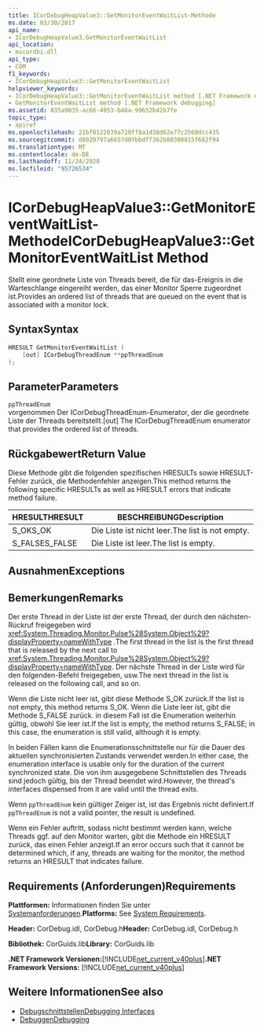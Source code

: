 ```yaml
---
title: ICorDebugHeapValue3::GetMonitorEventWaitList-Methode
ms.date: 03/30/2017
api_name:
- ICorDebugHeapValue3.GetMonitorEventWaitList
api_location:
- mscordbi.dll
api_type:
- COM
f1_keywords:
- ICorDebugHeapValue3::GetMonitorEventWaitList
helpviewer_keywords:
- ICorDebugHeapValue3::GetMonitorEventWaitList method [.NET Framework debugging]
- GetMonitorEventWaitList method [.NET Framework debugging]
ms.assetid: 035a9035-ac66-4953-b48a-99652b42b7fe
topic_type:
- apiref
ms.openlocfilehash: 21bf0122039a720ff8a1d38d62e77c2560dcc435
ms.sourcegitcommit: d8020797a6657d0fbbdff362b80300815f682f94
ms.translationtype: MT
ms.contentlocale: de-DE
ms.lasthandoff: 11/24/2020
ms.locfileid: "95726534"
---
```

# <a name="icordebugheapvalue3getmonitoreventwaitlist-method"></a><span data-ttu-id="c2d34-102">ICorDebugHeapValue3::GetMonitorEventWaitList-Methode</span><span class="sxs-lookup"><span data-stu-id="c2d34-102">ICorDebugHeapValue3::GetMonitorEventWaitList Method</span></span>

<span data-ttu-id="c2d34-103">Stellt eine geordnete Liste von Threads bereit, die für das-Ereignis in die Warteschlange eingereiht werden, das einer Monitor Sperre zugeordnet ist.</span><span class="sxs-lookup"><span data-stu-id="c2d34-103">Provides an ordered list of threads that are queued on the event that is associated with a monitor lock.</span></span>  
  
## <a name="syntax"></a><span data-ttu-id="c2d34-104">Syntax</span><span class="sxs-lookup"><span data-stu-id="c2d34-104">Syntax</span></span>  
  
```cpp  
HRESULT GetMonitorEventWaitList (  
    [out] ICorDebugThreadEnum **ppThreadEnum  
);  
```  
  
## <a name="parameters"></a><span data-ttu-id="c2d34-105">Parameter</span><span class="sxs-lookup"><span data-stu-id="c2d34-105">Parameters</span></span>  

 `ppThreadEnum`  
 <span data-ttu-id="c2d34-106">vorgenommen Der ICorDebugThreadEnum-Enumerator, der die geordnete Liste der Threads bereitstellt.</span><span class="sxs-lookup"><span data-stu-id="c2d34-106">[out] The ICorDebugThreadEnum enumerator that provides the ordered list of threads.</span></span>  
  
## <a name="return-value"></a><span data-ttu-id="c2d34-107">Rückgabewert</span><span class="sxs-lookup"><span data-stu-id="c2d34-107">Return Value</span></span>  

 <span data-ttu-id="c2d34-108">Diese Methode gibt die folgenden spezifischen HRESULTs sowie HRESULT-Fehler zurück, die Methodenfehler anzeigen.</span><span class="sxs-lookup"><span data-stu-id="c2d34-108">This method returns the following specific HRESULTs as well as HRESULT errors that indicate method failure.</span></span>  
  
|<span data-ttu-id="c2d34-109">HRESULT</span><span class="sxs-lookup"><span data-stu-id="c2d34-109">HRESULT</span></span>|<span data-ttu-id="c2d34-110">BESCHREIBUNG</span><span class="sxs-lookup"><span data-stu-id="c2d34-110">Description</span></span>|  
|-------------|-----------------|  
|<span data-ttu-id="c2d34-111">S_OK</span><span class="sxs-lookup"><span data-stu-id="c2d34-111">S_OK</span></span>|<span data-ttu-id="c2d34-112">Die Liste ist nicht leer.</span><span class="sxs-lookup"><span data-stu-id="c2d34-112">The list is not empty.</span></span>|  
|<span data-ttu-id="c2d34-113">S_FALSE</span><span class="sxs-lookup"><span data-stu-id="c2d34-113">S_FALSE</span></span>|<span data-ttu-id="c2d34-114">Die Liste ist leer.</span><span class="sxs-lookup"><span data-stu-id="c2d34-114">The list is empty.</span></span>|  
  
## <a name="exceptions"></a><span data-ttu-id="c2d34-115">Ausnahmen</span><span class="sxs-lookup"><span data-stu-id="c2d34-115">Exceptions</span></span>  
  
## <a name="remarks"></a><span data-ttu-id="c2d34-116">Bemerkungen</span><span class="sxs-lookup"><span data-stu-id="c2d34-116">Remarks</span></span>  

 <span data-ttu-id="c2d34-117">Der erste Thread in der Liste ist der erste Thread, der durch den nächsten-Rückruf freigegeben wird <xref:System.Threading.Monitor.Pulse%28System.Object%29?displayProperty=nameWithType> .</span><span class="sxs-lookup"><span data-stu-id="c2d34-117">The first thread in the list is the first thread that is released by the next call to <xref:System.Threading.Monitor.Pulse%28System.Object%29?displayProperty=nameWithType>.</span></span> <span data-ttu-id="c2d34-118">Der nächste Thread in der Liste wird für den folgenden-Befehl freigegeben, usw.</span><span class="sxs-lookup"><span data-stu-id="c2d34-118">The next thread in the list is released on the following call, and so on.</span></span>  
  
 <span data-ttu-id="c2d34-119">Wenn die Liste nicht leer ist, gibt diese Methode S_OK zurück.</span><span class="sxs-lookup"><span data-stu-id="c2d34-119">If the list is not empty, this method returns S_OK.</span></span> <span data-ttu-id="c2d34-120">Wenn die Liste leer ist, gibt die Methode S_FALSE zurück. in diesem Fall ist die Enumeration weiterhin gültig, obwohl Sie leer ist.</span><span class="sxs-lookup"><span data-stu-id="c2d34-120">If the list is empty, the method returns S_FALSE; in this case, the enumeration is still valid, although it is empty.</span></span>  
  
 <span data-ttu-id="c2d34-121">In beiden Fällen kann die Enumerationsschnittstelle nur für die Dauer des aktuellen synchronisierten Zustands verwendet werden.</span><span class="sxs-lookup"><span data-stu-id="c2d34-121">In either case, the enumeration interface is usable only for the duration of the current synchronized state.</span></span> <span data-ttu-id="c2d34-122">Die von ihm ausgegebene Schnittstellen des Threads sind jedoch gültig, bis der Thread beendet wird.</span><span class="sxs-lookup"><span data-stu-id="c2d34-122">However, the thread's interfaces dispensed from it are valid until the thread exits.</span></span>  
  
 <span data-ttu-id="c2d34-123">Wenn `ppThreadEnum` kein gültiger Zeiger ist, ist das Ergebnis nicht definiert.</span><span class="sxs-lookup"><span data-stu-id="c2d34-123">If `ppThreadEnum` is not a valid pointer, the result is undefined.</span></span>  
  
 <span data-ttu-id="c2d34-124">Wenn ein Fehler auftritt, sodass nicht bestimmt werden kann, welche Threads ggf. auf den Monitor warten, gibt die Methode ein HRESULT zurück, das einen Fehler anzeigt.</span><span class="sxs-lookup"><span data-stu-id="c2d34-124">If an error occurs such that it cannot be determined which, if any, threads are waiting for the monitor, the method returns an HRESULT that indicates failure.</span></span>  
  
## <a name="requirements"></a><span data-ttu-id="c2d34-125">Requirements (Anforderungen)</span><span class="sxs-lookup"><span data-stu-id="c2d34-125">Requirements</span></span>  

 <span data-ttu-id="c2d34-126">**Plattformen:** Informationen finden Sie unter [Systemanforderungen](../../get-started/system-requirements.md).</span><span class="sxs-lookup"><span data-stu-id="c2d34-126">**Platforms:** See [System Requirements](../../get-started/system-requirements.md).</span></span>  
  
 <span data-ttu-id="c2d34-127">**Header:** CorDebug.idl, CorDebug.h</span><span class="sxs-lookup"><span data-stu-id="c2d34-127">**Header:** CorDebug.idl, CorDebug.h</span></span>  
  
 <span data-ttu-id="c2d34-128">**Bibliothek:** CorGuids.lib</span><span class="sxs-lookup"><span data-stu-id="c2d34-128">**Library:** CorGuids.lib</span></span>  
  
 <span data-ttu-id="c2d34-129">**.NET Framework Versionen:**[!INCLUDE[net_current_v40plus](../../../../includes/net-current-v40plus-md.md)]</span><span class="sxs-lookup"><span data-stu-id="c2d34-129">**.NET Framework Versions:** [!INCLUDE[net_current_v40plus](../../../../includes/net-current-v40plus-md.md)]</span></span>  
  
## <a name="see-also"></a><span data-ttu-id="c2d34-130">Weitere Informationen</span><span class="sxs-lookup"><span data-stu-id="c2d34-130">See also</span></span>

- [<span data-ttu-id="c2d34-131">Debugschnittstellen</span><span class="sxs-lookup"><span data-stu-id="c2d34-131">Debugging Interfaces</span></span>](debugging-interfaces.md)
- [<span data-ttu-id="c2d34-132">Debuggen</span><span class="sxs-lookup"><span data-stu-id="c2d34-132">Debugging</span></span>](index.md)
